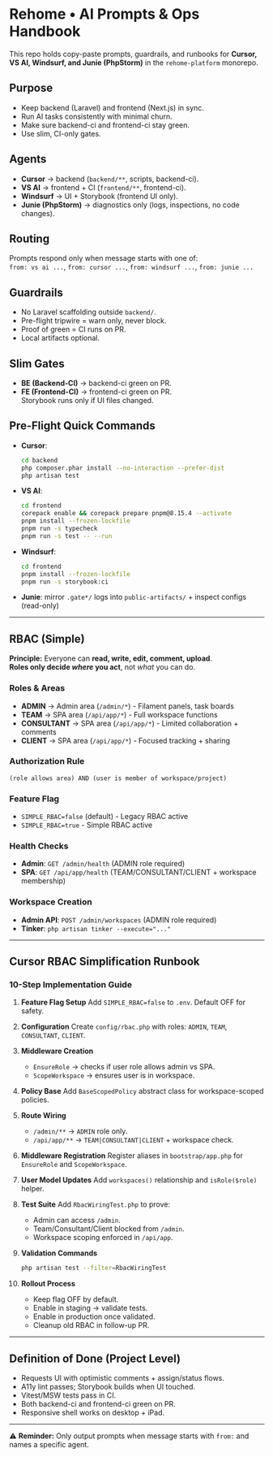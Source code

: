 # Rehome • AI Prompts & Ops Handbook

This repo holds copy-paste prompts, guardrails, and runbooks for **Cursor, VS AI, Windsurf, and Junie (PhpStorm)** in the `rehome-platform` monorepo.

## Purpose
- Keep backend (Laravel) and frontend (Next.js) in sync.
- Run AI tasks consistently with minimal churn.
- Make sure backend-ci and frontend-ci stay green.
- Use slim, CI-only gates.

## Agents
- **Cursor** → backend (`backend/**`, scripts, backend-ci).
- **VS AI** → frontend + CI (`frontend/**`, frontend-ci).
- **Windsurf** → UI + Storybook (frontend UI only).
- **Junie (PhpStorm)** → diagnostics only (logs, inspections, no code changes).

## Routing
Prompts respond only when message starts with one of:  
`from: vs ai ...`, `from: cursor ...`, `from: windsurf ...`, `from: junie ...`

## Guardrails
- No Laravel scaffolding outside `backend/`.
- Pre-flight tripwire = warn only, never block.
- Proof of green = CI runs on PR.
- Local artifacts optional.

## Slim Gates
- **BE (Backend-CI)** → backend-ci green on PR.
- **FE (Frontend-CI)** → frontend-ci green on PR.  
  Storybook runs only if UI files changed.

## Pre-Flight Quick Commands
- **Cursor**:  
  ```bash
  cd backend
  php composer.phar install --no-interaction --prefer-dist
  php artisan test
  ```

* **VS AI**:

  ```bash
  cd frontend
  corepack enable && corepack prepare pnpm@8.15.4 --activate
  pnpm install --frozen-lockfile
  pnpm run -s typecheck
  pnpm run -s test -- --run
  ```
* **Windsurf**:

  ```bash
  cd frontend
  pnpm install --frozen-lockfile
  pnpm run -s storybook:ci
  ```
* **Junie**: mirror `.gate*/` logs into `public-artifacts/` + inspect configs (read-only)

---

## RBAC (Simple)

**Principle:** Everyone can **read, write, edit, comment, upload**.  
**Roles only decide _where_ you act**, not _what_ you can do.

### Roles & Areas
- **ADMIN** → Admin area (`/admin/*`) - Filament panels, task boards
- **TEAM** → SPA area (`/api/app/*`) - Full workspace functions
- **CONSULTANT** → SPA area (`/api/app/*`) - Limited collaboration + comments
- **CLIENT** → SPA area (`/api/app/*`) - Focused tracking + sharing

### Authorization Rule
`(role allows area) AND (user is member of workspace/project)`

### Feature Flag
- `SIMPLE_RBAC=false` (default) - Legacy RBAC active
- `SIMPLE_RBAC=true` - Simple RBAC active

### Health Checks
- **Admin**: `GET /admin/health` (ADMIN role required)
- **SPA**: `GET /api/app/health` (TEAM/CONSULTANT/CLIENT + workspace membership)

### Workspace Creation
- **Admin API**: `POST /admin/workspaces` (ADMIN role required)
- **Tinker**: `php artisan tinker --execute="..."`

---

## Cursor RBAC Simplification Runbook

### 10-Step Implementation Guide

1. **Feature Flag Setup**
   Add `SIMPLE_RBAC=false` to `.env`. Default OFF for safety.

2. **Configuration**
   Create `config/rbac.php` with roles: `ADMIN`, `TEAM`, `CONSULTANT`, `CLIENT`.

3. **Middleware Creation**

   * `EnsureRole` → checks if user role allows admin vs SPA.
   * `ScopeWorkspace` → ensures user is in workspace.

4. **Policy Base**
   Add `BaseScopedPolicy` abstract class for workspace-scoped policies.

5. **Route Wiring**

   * `/admin/**` → `ADMIN` role only.
   * `/api/app/**` → `TEAM|CONSULTANT|CLIENT` + workspace check.

6. **Middleware Registration**
   Register aliases in `bootstrap/app.php` for `EnsureRole` and `ScopeWorkspace`.

7. **User Model Updates**
   Add `workspaces()` relationship and `isRole($role)` helper.

8. **Test Suite**
   Add `RbacWiringTest.php` to prove:

   * Admin can access `/admin`.
   * Team/Consultant/Client blocked from `/admin`.
   * Workspace scoping enforced in `/api/app`.

9. **Validation Commands**

   ```bash
   php artisan test --filter=RbacWiringTest
   ```

10. **Rollout Process**

    * Keep flag OFF by default.
    * Enable in staging → validate tests.
    * Enable in production once validated.
    * Cleanup old RBAC in follow-up PR.

---

## Definition of Done (Project Level)

* Requests UI with optimistic comments + assign/status flows.
* A11y lint passes; Storybook builds when UI touched.
* Vitest/MSW tests pass in CI.
* Both backend-ci and frontend-ci green on PR.
* Responsive shell works on desktop + iPad.

---

⚠️ **Reminder:** Only output prompts when message starts with `from:` and names a specific agent.